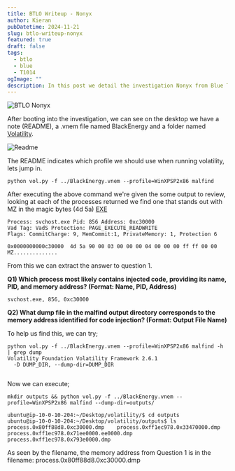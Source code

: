 ```yaml
---
title: BTLO Writeup - Nonyx
author: Kieran
pubDatetime: 2024-11-21
slug: btlo-writeup-nonyx
featured: true
draft: false
tags:
  - btlo
  - blue
  - T1014
ogImage: ""
description: In this post we detail the investigation Nonyx from Blue Team Labs Online
---
```


![BTLO Nonyx](@assets/images/btlo-writeup-nonyx.png)

After booting into the investigation, we can see on the desktop we have a note (README), a .vnem file named BlackEnergy and a folder named [Volatility](https://volatilityfoundation.org/). 

![Readme](@assets/images/btlo-writeup-nonyx-readme.png)

The README indicates which profile we should use when running volatility, lets jump in.

```
python vol.py -f ../BlackEnergy.vnem --profile=WinXPSP2x86 malfind
```

After executing the above command we're given the some output to review, looking at each of the processes returned we find one that stands out with MZ in the magic bytes (4d 5a) [EXE](https://en.wikipedia.org/wiki/DOS_MZ_executable)


```
Process: svchost.exe Pid: 856 Address: 0xc30000
Vad Tag: VadS Protection: PAGE_EXECUTE_READWRITE
Flags: CommitCharge: 9, MemCommit:1, PrivateMemory: 1, Protection 6

0x0000000000c30000  4d 5a 90 00 03 00 00 00 04 00 00 00 ff ff 00 00   MZ..............
```

From this we can extract the answer to question 1.

**Q1) Which process most likely contains injected code, providing its name, PID, and memory address? (Format: Name, PID, Address)**

```
svchost.exe, 856, 0xc30000
```

**Q2) What dump file in the malfind output directory corresponds to the memory address identified for code injection? (Format: Output File Name)**

To help us find this, we can try;

```
python vol.py -f ../BlackEnergy.vnem --profile=WinXPSP2x86 malfind -h | grep dump
Volatility Foundation Volatility Framework 2.6.1
  -D DUMP_DIR, --dump-dir=DUMP_DIR
            
```

Now we can execute;

```
mkdir outputs && python vol.py -f ../BlackEnergy.vnem --profile=WinXPSP2x86 malfind --dump-dir=outputs/
```



```
ubuntu@ip-10-0-10-204:~/Desktop/volatility/$ cd outputs
ubuntu@ip-10-0-10-204:~/Desktop/volatility/outputs$ ls
process.0x80ff88d8.0xc30000.dmp    process.0xff1ec978.0x33470000.dmp  process.0xff1ec978.0x71ee0000.ee0000.dmp process.0xff1ec978.0x793e0000.dmp
```

As seen by the filename, the memory address from Question 1 is in the filename: process.0x80ff88d8.0xc30000.dmp 



